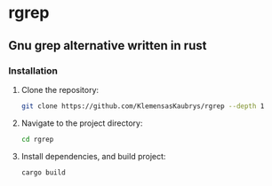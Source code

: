 # rgrep
## Gnu grep alternative written in rust
### Installation
1. Clone the repository:
   ```bash
   git clone https://github.com/KlemensasKaubrys/rgrep --depth 1
   ```

2. Navigate to the project directory:
   ```bash
   cd rgrep
   ```

3. Install dependencies, and build project:
   ```bash
   cargo build
   ```
